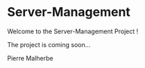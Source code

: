 Server-Management
==========

Welcome to the Server-Management Project !

The project is coming soon...

Pierre Malherbe
